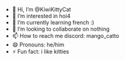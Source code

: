 - 👋 Hi, I’m @KiwiKittyCat
- 👀 I’m interested in hoi4
- 🌱 I’m currently learning french :)
- 💞️ I’m looking to collaborate on nothing
- 📫 How to reach me discord: mango_catto
- 😄 Pronouns: he/him
- ⚡ Fun fact: i like kitties

<!---
KiwiKittyCat/KiwiKittyCat is a ✨ special ✨ repository because its `README.md` (this file) appears on your GitHub profile.
You can click the Preview link to take a look at your changes.
--->
